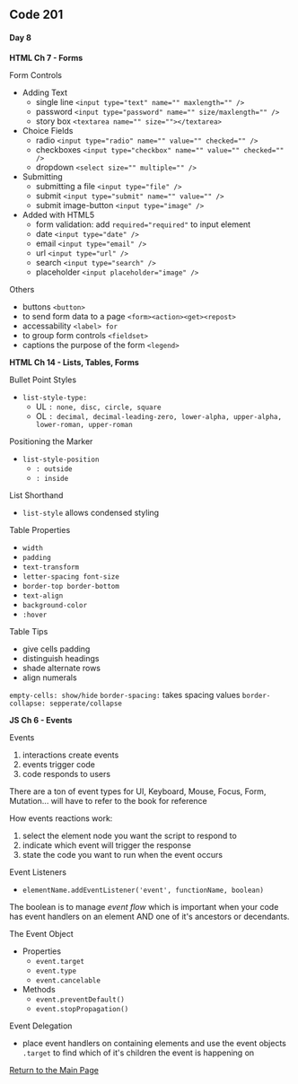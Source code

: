 ## Code 201
#### Day 8

**HTML Ch 7 - Forms**

Form Controls
- Adding Text
  - single line `<input type="text" name="" maxlength="" />`
  - password `<input type="password" name="" size/maxlength="" />`
  - story box `<textarea name="" size=""></textarea>`
- Choice Fields
  - radio `<input type="radio" name="" value="" checked="" />`
  - checkboxes `<input type="checkbox" name="" value="" checked="" />`
  - dropdown `<select size="" multiple="" />`
- Submitting
  - submitting a file `<input type="file" />`
  - submit `<input type="submit" name="" value="" />`
  - submit image-button `<input type="image" />`
- Added with HTML5
  - form validation: add `required="required"` to input element
  - date `<input type="date" />`
  - email `<input type="email" />`
  - url `<input type="url" />`
  - search `<input type="search" />`
  - placeholder `<input placeholder="image" />`


Others
- buttons `<button>`
- to send form data to a page `<form><action><get><repost>`
- accessability `<label> for`
- to group form controls `<fieldset>`
- captions the purpose of the form `<legend>`

**HTML Ch 14 - Lists, Tables, Forms**

Bullet Point Styles
- `list-style-type:`
  - UL `: none, disc, circle, square`
  - OL `: decimal, decimal-leading-zero, lower-alpha, upper-alpha, lower-roman, upper-roman`

Positioning the Marker
  - `list-style-position`
    - `: outside`
    - `: inside`

List Shorthand
- `list-style` allows condensed styling

Table Properties
- `width`
- `padding`
- `text-transform`
- `letter-spacing font-size`
- `border-top border-bottom`
- `text-align`
- `background-color`
- `:hover`

Table Tips
- give cells padding
- distinguish headings
- shade alternate rows
- align numerals

`empty-cells: show/hide`
`border-spacing:` takes spacing values
`border-collapse: sepperate/collapse` 

**JS Ch 6 - Events**

Events
1. interactions create events
2. events trigger code
3. code responds to users

There are a ton of event types for UI, Keyboard, Mouse, Focus, Form, Mutation... will have to refer to the book for reference

How events reactions work:
1. select the element node you want the script to respond to
2. indicate which event will trigger the response
3. state the code you want to run when the event occurs

Event Listeners
- `elementName.addEventListener('event', functionName, boolean)`

The boolean is to manage *event flow* which is important when your code has event handlers on an element AND one of it's ancestors or decendants.

The Event Object
- Properties
  - `event.target`
  - `event.type`
  - `event.cancelable`
- Methods
  - `event.preventDefault()`
  - `event.stopPropagation()`

Event Delegation
- place event handlers on containing elements and use the event objects `.target` to find which of it's children the event is happening on


[Return to the Main Page](README.md)